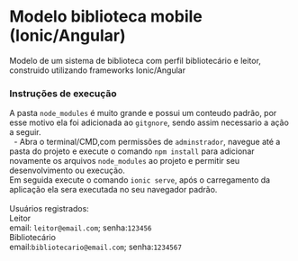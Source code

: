 # Modelo biblioteca mobile (Ionic/Angular)
  Modelo de um sistema de biblioteca com perfil bibliotecário e leitor, construido utilizando frameworks Ionic/Angular

### Instruções de execução
  A pasta `node_modules` é muito grande e possui um conteudo padrão, por esse motivo ela foi adicionada ao `gitgnore`, sendo assim necessario a ação a seguir.<br>
  &nbsp; - Abra o terminal/CMD,com permissões de `adminstrador`, navegue até a pasta do projeto e execute o comando `npm install` para adicionar novamente os arquivos `node_modules` ao projeto e permitir seu desenvolvimento ou execução.<br>
  Em seguida execute o comando `ionic serve`, após o carregamento da aplicação ela sera executada no seu navegador padrão.<br><br>
  Usuários registrados:<br>
  Leitor<br>
  email: `leitor@email.com`; senha:`123456`<br>
  Bibliotecário<br>
  email:`bibliotecario@email.com`; senha:`1234567`
    
